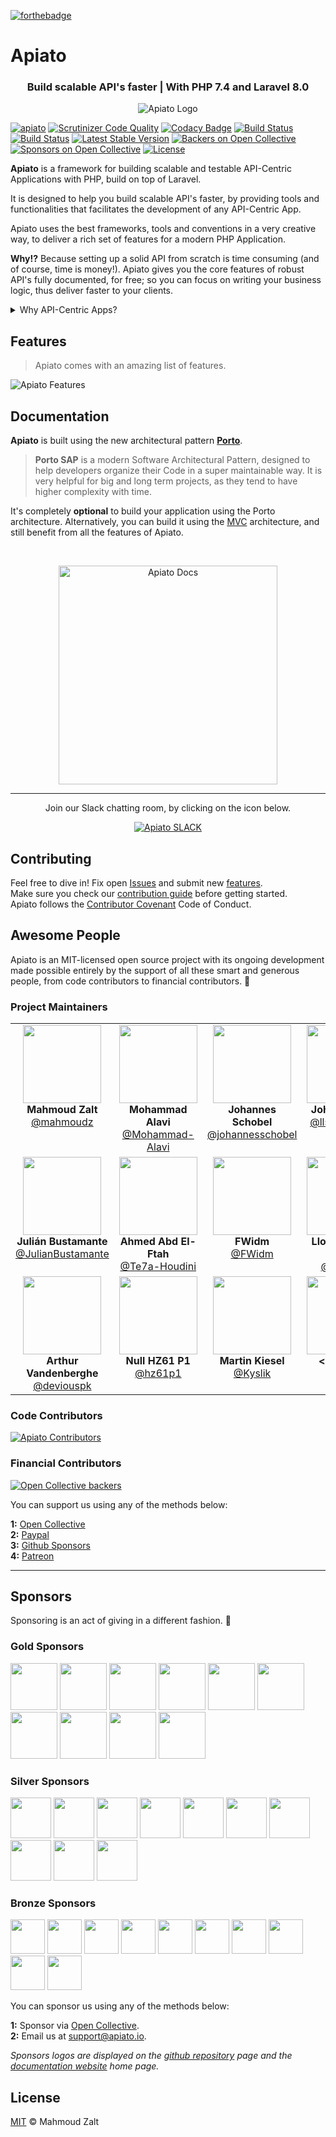 [![forthebadge](http://forthebadge.com/images/badges/ages-12.svg)](http://apiato.io)

# Apiato

<h3 align="center">Build scalable API's faster | With PHP 7.4 and Laravel 8.0</h3>

<p align="center">
   <img src="https://github.com/apiato/documentation/blob/master/images/apiato-icon-medium.png" alt="Apiato Logo"/>
</p>

[![apiato](https://img.shields.io/badge/Status-Awesome-brightgreen.svg)](https://github.com/apiato/apiato)
[![Scrutinizer Code Quality](https://scrutinizer-ci.com/g/apiato/apiato/badges/quality-score.png?b=master)](https://scrutinizer-ci.com/g/apiato/apiato/?branch=master)
[![Codacy Badge](https://api.codacy.com/project/badge/Grade/ce8fed7f8fcd492ebbe5ef0fb36c0a9a)](https://www.codacy.com/app/mahmoudz/apiato?utm_source=github.com&utm_medium=referral&utm_content=apiato/apiato&utm_campaign=badger)
[![Build Status](https://scrutinizer-ci.com/g/apiato/apiato/badges/build.png?b=master)](https://scrutinizer-ci.com/g/apiato/apiato/build-status/master)
[![Build Status](https://travis-ci.org/apiato/apiato.svg?branch=master)](https://travis-ci.org/apiato/apiato)
[![Latest Stable Version](https://poser.pugx.org/apiato/apiato/v/stable)](https://packagist.org/packages/apiato/apiato)
[![Backers on Open Collective](https://opencollective.com/apiato/backers/badge.svg)](#backers) 
[![Sponsors on Open Collective](https://opencollective.com/apiato/sponsors/badge.svg)](#sponsors)
[![License](https://poser.pugx.org/apiato/apiato/license)](https://packagist.org/packages/apiato/apiato)

<a name="Introduction"></a>

**Apiato** is a framework for building scalable and testable API-Centric Applications with PHP, build on top of Laravel.
      
It is designed to help you build scalable API's faster, by providing tools and functionalities that facilitates the development of any API-Centric App.

Apiato uses the best frameworks, tools and conventions in a very creative way, to deliver a rich set of features for a modern PHP Application.

**Why!?** Because setting up a solid API from scratch is time consuming (and of course, time is money!). 
Apiato gives you the core features of robust API's fully documented, for free; so you can focus on writing your business logic, thus deliver faster to your clients.

<details>
    <summary>Why API-Centric Apps?</summary>
  
    Today we’re living in a digital era, where almost everything is connected to the Internet.
    
    Building cross-devices applications is becoming a must. And to do it, you need APIs (Application Programing Interfaces).
    
    Web developers are used to serve HTML pages directly from the Backend. However, this traditional method has many disadvantages nowadays.
    
    API's can serve anything and everything (Mobile Apps, Web Apps, Smart TVs, Smart Watches,...).
    As well as, it can be exposed to the world allowing developers to interact with your Application and help growing your business.
    
    API-Centric Apps allows Frontend (Web + Mobile) and Backend developers to work on their codes in parallel. 
    After the Frontend Apps are ready they get attached to the Backend (API-Centric) code to start functioning. 
    This leads to zero decoupling between the Frontend and the Backend code and also removes the dependencies. 
    The API documentation acts as the contract between both sides during the development life cycle of all the Apps.

</details>

<a name="Features"></a>
## Features

> Apiato comes with an amazing list of features.

<img src="https://github.com/apiato/documentation/blob/master/images/features.png" alt="Apiato Features"/>

<a name="Documentation"></a>
## Documentation

**Apiato** is built using the new architectural pattern **[Porto](https://github.com/Mahmoudz/Porto)**.
> **Porto SAP** is a modern Software Architectural Pattern, designed to help developers organize their Code in a super maintainable way. It is very helpful for big and long term projects, as they tend to have higher complexity with time.

It's completely **optional** to build your application using the Porto architecture.
Alternatively, you can build it using the [MVC](http://docs.apiato.io/getting-started/architecture/#mvc-introduction) architecture, and still benefit from all the features of Apiato.

<br>

<p align="center">
	<a href="http://docs.apiato.io/">
	   <img src="https://github.com/apiato/documentation/blob/master/images/documentation-button.png" width=350px" alt="Apiato Docs"/>
	</a>
</p>

---

<p align="center">Join our Slack chatting room, by clicking on the icon below.</p>

<p align="center">
	<a href="https://join.slack.com/t/apiato/shared_invite/zt-mtriung2-1__8zBAaJO_xXa_kMFsHgQ">
	   <img src="https://s19.postimg.cc/h7pvzy9ar/Slack-i_OS-icon.png" alt="Apiato SLACK"/>
	</a>
</p>

<a name="Contributors"></a>

## Contributing

Feel free to dive in! Fix open [Issues](https://github.com/apiato/apiato/issues/) and submit new [features](https://github.com/apiato/apiato/pulls?q=is%3Apr+is%3Aopen+sort%3Aupdated-desc).
<br>
Make sure you check our [contribution guide](http://docs.apiato.io/miscellaneous/contribution/) before getting started.
<br>
Apiato follows the [Contributor Covenant](https://www.contributor-covenant.org/version/1/4/code-of-conduct) Code of Conduct.

## Awesome People

Apiato is an MIT-licensed open source project with its ongoing development made possible entirely by the support of all these smart and generous people, from code contributors to financial contributors. 💜

### Project Maintainers

<table>
  <tbody>
     <tr>
        <td align="center" valign="top">
            <img width="125" height="125" src="https://github.com/mahmoudz.png?s=150">
            <br>
            <strong>Mahmoud Zalt</strong>
            <br>
            <a href="https://github.com/Mahmoudz">@mahmoudz</a>
        </td>
         <td align="center" valign="top">
            <img width="125" height="125" src="https://github.com/mohammad-alavi.png?s=150">
            <br>
            <strong>Mohammad Alavi</strong>
            <br>
            <a href="https://github.com/mohammad-alavi">@Mohammad-Alavi</a>
        </td>
        <td align="center" valign="top">
            <img width="125" height="125" src="https://github.com/johannesschobel.png?s=150">
            <br>
            <strong> Johannes Schobel </strong>
            <br>
            <a href="https://github.com/johannesschobel">@johannesschobel</a>
        </td>
        <td align="center" valign="top">
            <img width="125" height="125" src="https://github.com/llstarscreamll.png?s=150">
            <br>
            <strong>Johan Alvarez</strong>
            <br>
            <a href="https://github.com/llstarscreamll">@llstarscreamll</a>
        </td>
               <td align="center" valign="top">
            <img width="125" height="125" src="https://github.com/zmaren.png?s=150">
            <br>
            <strong>Zeljko Marenovic</strong>
            <br>
            <a href="https://github.com/zmaren">@zmaren</a>
        </td>
        <td align="center" valign="top">
            <img width="125" height="125" src="https://github.com/rdehnhardt.png?s=150">
            <br>
            <strong>Renato Dehnhardt</strong>
            <br>
            <a href="https://github.com/rdehnhardt">@rdehnhardt</a>
        </td>
     </tr>
     <tr>
        <td align="center" valign="top">
            <img width="125" height="125" src="https://github.com/JulianBustamante.png?s=150">
            <br>
            <strong>Julián Bustamante</strong>
            <br>
            <a href="https://github.com/JulianBustamante">@JulianBustamante</a>
        </td>
       <td align="center" valign="top">
            <img width="125" height="125" src="https://github.com/Te7a-Houdini.png?s=150">
            <br>
            <strong>Ahmed Abd El-Ftah</strong>
            <br>
            <a href="https://github.com/Te7a-Houdini">@Te7a-Houdini</a>
        </td>
        <td align="center" valign="top">
            <img width="125" height="125" src="https://github.com/fwidm.png?s=150">
            <br>
            <strong>FWidm</strong>
            <br>
            <a href="https://github.com/FWidm">@FWidm</a>
        </td>
        <td align="center" valign="top">
            <img width="125" height="125" src="https://github.com/lloricode.png?s=150">
            <br>
            <strong>Lloric Mayuga Garcia</strong>
            <br>
            <a href="https://github.com/lloricode">@lloricode</a>
        </td>
        <td align="center" valign="top">
            <img width="125" height="125" src="https://github.com/jlorente.png?s=150">
            <br>
            <strong>Pepe</strong>
            <br>
            <a href="https://github.com/jlorente">@jlorente</a>
        </td>
     </tr>
	  <tr>    
        <td align="center" valign="top">
            <img width="125" height="125" src="https://github.com/deviouspk.png?s=150">
            <br>
            <strong>Arthur Vandenberghe</strong>
            <br>
            <a href="https://github.com/deviouspk">@deviouspk</a>
        </td>
        <td align="center" valign="top">
            <img width="125" height="125" src="https://github.com/hz61p1.png?s=150">
            <br>
            <strong>Null HZ61 P1</strong>
            <br>
            <a href="https://github.com/hz61p1">@hz61p1</a>
        </td>
        <td align="center" valign="top">
            <img width="125" height="125" src="https://github.com/Kyslik.png?s=150">
            <br>
            <strong>Martin Kiesel</strong>
            <br>
            <a href="https://github.com/Kyslik">@Kyslik</a>
        </td>
        <td align="center" valign="top">
            <img width="125" height="125" src="https://github.com/apiato/documentation/blob/master/images/join-us.png">
            <br>
            <strong>< Join Us ></strong>
            <br>
            <a href="https://github.com/apiato">@apiato</a>
        </td>
	  </tr>
  </tbody>
</table>

### Code Contributors

[![Apiato Contributors][contributors-src]][contributors-href]

### Financial Contributors

[![Open Collective backers][backers-src]][backers-href]

You can support us using any of the methods below:

<b>1:</b> [Open Collective](https://opencollective.com/apiato/contribute)
<br>
<b>2:</b> [Paypal](https://paypal.me/mzmmzz)
<br>
<b>3:</b> [Github Sponsors](https://github.com/sponsors/Mahmoudz)
<br>
<b>4:</b> [Patreon](https://www.patreon.com/zalt)

---


## Sponsors

Sponsoring is an act of giving in a different fashion. 🌱

### Gold Sponsors

<p align="center">

<a href="https://opencollective.com/apiato/tiers/gold-sponsors/0/website" target="_blank"><img src="https://opencollective.com/apiato/tiers/gold-sponsors/0/avatar.svg?button=false&isActive=true" height="75px"></a>
<a href="https://opencollective.com/apiato/tiers/gold-sponsors/1/website" target="_blank"><img src="https://opencollective.com/apiato/tiers/gold-sponsors/1/avatar.svg?button=false&isActive=true" height="75px"></a>
<a href="https://opencollective.com/apiato/tiers/gold-sponsors/2/website" target="_blank"><img src="https://opencollective.com/apiato/tiers/gold-sponsors/2/avatar.svg?button=false&isActive=true" height="75px"></a>
<a href="https://opencollective.com/apiato/tiers/gold-sponsors/3/website" target="_blank"><img src="https://opencollective.com/apiato/tiers/gold-sponsors/3/avatar.svg?button=false&isActive=true" height="75px"></a>
<a href="https://opencollective.com/apiato/tiers/gold-sponsors/4/website" target="_blank"><img src="https://opencollective.com/apiato/tiers/gold-sponsors/4/avatar.svg?button=false&isActive=true" height="75px"></a>
<a href="https://opencollective.com/apiato/tiers/gold-sponsors/5/website" target="_blank"><img src="https://opencollective.com/apiato/tiers/gold-sponsors/5/avatar.svg?button=false&isActive=true" height="75px"></a>
<a href="https://opencollective.com/apiato/tiers/gold-sponsors/6/website" target="_blank"><img src="https://opencollective.com/apiato/tiers/gold-sponsors/6/avatar.svg?button=false&isActive=true" height="75px"></a>
<a href="https://opencollective.com/apiato/tiers/gold-sponsors/7/website" target="_blank"><img src="https://opencollective.com/apiato/tiers/gold-sponsors/7/avatar.svg?button=false&isActive=true" height="75px"></a>
<a href="https://opencollective.com/apiato/tiers/gold-sponsors/8/website" target="_blank"><img src="https://opencollective.com/apiato/tiers/gold-sponsors/8/avatar.svg?button=false&isActive=true" height="75px"></a>
<a href="https://opencollective.com/apiato/tiers/gold-sponsors/9/website" target="_blank"><img src="https://opencollective.com/apiato/tiers/gold-sponsors/9/avatar.svg?button=false&isActive=true" height="75px"></a>

</p>

### Silver Sponsors

<p align="center">

<a href="https://opencollective.com/apiato/tiers/silver-sponsors/0/website" target="_blank"><img src="https://opencollective.com/apiato/tiers/silver-sponsors/0/avatar.svg?button=false&isActive=true" height="65px"></a>
<a href="https://opencollective.com/apiato/tiers/silver-sponsors/1/website" target="_blank"><img src="https://opencollective.com/apiato/tiers/silver-sponsors/1/avatar.svg?button=false&isActive=true" height="65px"></a>
<a href="https://opencollective.com/apiato/tiers/silver-sponsors/2/website" target="_blank"><img src="https://opencollective.com/apiato/tiers/silver-sponsors/2/avatar.svg?button=false&isActive=true" height="65px"></a>
<a href="https://opencollective.com/apiato/tiers/silver-sponsors/3/website" target="_blank"><img src="https://opencollective.com/apiato/tiers/silver-sponsors/3/avatar.svg?button=false&isActive=true" height="65px"></a>
<a href="https://opencollective.com/apiato/tiers/silver-sponsors/4/website" target="_blank"><img src="https://opencollective.com/apiato/tiers/silver-sponsors/4/avatar.svg?button=false&isActive=true" height="65px"></a>
<a href="https://opencollective.com/apiato/tiers/silver-sponsors/5/website" target="_blank"><img src="https://opencollective.com/apiato/tiers/silver-sponsors/5/avatar.svg?button=false&isActive=true" height="65px"></a>
<a href="https://opencollective.com/apiato/tiers/silver-sponsors/6/website" target="_blank"><img src="https://opencollective.com/apiato/tiers/silver-sponsors/6/avatar.svg?button=false&isActive=true" height="65px"></a>
<a href="https://opencollective.com/apiato/tiers/silver-sponsors/7/website" target="_blank"><img src="https://opencollective.com/apiato/tiers/silver-sponsors/7/avatar.svg?button=false&isActive=true" height="65px"></a>
<a href="https://opencollective.com/apiato/tiers/silver-sponsors/8/website" target="_blank"><img src="https://opencollective.com/apiato/tiers/silver-sponsors/8/avatar.svg?button=false&isActive=true" height="65px"></a>
<a href="https://opencollective.com/apiato/tiers/silver-sponsors/9/website" target="_blank"><img src="https://opencollective.com/apiato/tiers/silver-sponsors/9/avatar.svg?button=false&isActive=true" height="65px"></a>

</p>

### Bronze Sponsors

<p align="center">

<a href="https://opencollective.com/apiato/tiers/bronze-sponsors/0/website" target="_blank"><img src="https://opencollective.com/apiato/tiers/bronze-sponsors/0/avatar.svg?button=false&isActive=true" height="55px"></a>
<a href="https://opencollective.com/apiato/tiers/bronze-sponsors/1/website" target="_blank"><img src="https://opencollective.com/apiato/tiers/bronze-sponsors/1/avatar.svg?button=false&isActive=true" height="55px"></a>
<a href="https://opencollective.com/apiato/tiers/bronze-sponsors/2/website" target="_blank"><img src="https://opencollective.com/apiato/tiers/bronze-sponsors/2/avatar.svg?button=false&isActive=true" height="55px"></a>
<a href="https://opencollective.com/apiato/tiers/bronze-sponsors/3/website" target="_blank"><img src="https://opencollective.com/apiato/tiers/bronze-sponsors/3/avatar.svg?button=false&isActive=true" height="55px"></a>
<a href="https://opencollective.com/apiato/tiers/bronze-sponsors/4/website" target="_blank"><img src="https://opencollective.com/apiato/tiers/bronze-sponsors/4/avatar.svg?button=false&isActive=true" height="55px"></a>
<a href="https://opencollective.com/apiato/tiers/bronze-sponsors/5/website" target="_blank"><img src="https://opencollective.com/apiato/tiers/bronze-sponsors/5/avatar.svg?button=false&isActive=true" height="55px"></a>
<a href="https://opencollective.com/apiato/tiers/bronze-sponsors/6/website" target="_blank"><img src="https://opencollective.com/apiato/tiers/bronze-sponsors/6/avatar.svg?button=false&isActive=true" height="55px"></a>
<a href="https://opencollective.com/apiato/tiers/bronze-sponsors/7/website" target="_blank"><img src="https://opencollective.com/apiato/tiers/bronze-sponsors/7/avatar.svg?button=false&isActive=true" height="55px"></a>
<a href="https://opencollective.com/apiato/tiers/bronze-sponsors/8/website" target="_blank"><img src="https://opencollective.com/apiato/tiers/bronze-sponsors/8/avatar.svg?button=false&isActive=true" height="55px"></a>
<a href="https://opencollective.com/apiato/tiers/bronze-sponsors/9/website" target="_blank"><img src="https://opencollective.com/apiato/tiers/bronze-sponsors/9/avatar.svg?button=false&isActive=true" height="55px"></a>

</p>

You can sponsor us using any of the methods below:

<b>1:</b> Sponsor via [Open Collective](https://opencollective.com/apiato/contribute/).
<br>
<b>2:</b> Email us at <a href = "mailto: support@apiato.io">support@apiato.io</a>.

*Sponsors logos are displayed on the [github repository](https://github.com/apiato/apiato/) page and the [documentation website](http://apiato.io/) home page.*


<a name="License"></a>
## License

[MIT](https://github.com/apiato/apiato/blob/master/LICENSE) © Mahmoud Zalt


[comment]: # (Open Collective Tiers)

[contributors-src]: https://opencollective.com/apiato/contributors.svg?width=890&button=false&isActive=true
[contributors-href]: https://github.com/apiato/apiato/graphs/contributors
[backers-src]: https://opencollective.com/apiato/tiers/awesome-backers.svg?width=890&button=false&isActive=true
[backers-href]: https://opencollective.com/apiato#contributors

[gold-sponsors-src]: https://opencollective.com/apiato/tiers/gold-sponsors.svg?avatarHeight=80&width=890&button=false&isActive=true
[gold-sponsors-href]: https://opencollective.com/apiato#contributors
[silver-sponsors-src]: https://opencollective.com/apiato/tiers/silver-sponsors.svg?avatarHeight=64&width=890&button=false&isActive=true
[silver-sponsors-href]: https://opencollective.com/apiato#contributors
[bronze-sponsors-src]: https://opencollective.com/apiato/tiers/bronze-sponsors.svg?avatarHeight=48&width=890&button=false&isActive=true
[bronze-sponsors-href]: https://opencollective.com/apiato#contributors
